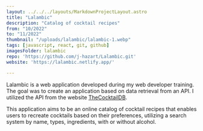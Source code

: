 ```yaml
---
layout: ../../../layouts/MarkdownProjectLayout.astro
title: "Lalambic"
description: "Catalog of cocktail recipes"
from: "10/2022"
to: "11/2022"
thumbnail: "/uploads/lalambic/lalambic-1.webp"
tags: [javascript, react, git, github]
imagesFolder: lalambic
repo: 'https://github.com/j-hazart/Lalambic.git'
website: 'https://lalambic.netlify.app/'

---
```


Lalambic is a web application developed during my web developer training. The goal was to
create an application based on data retrieval from an API. I utilized the API from the
website <span style="color:#F6B352">[TheCocktailDB](https://www.thecocktaildb.com)</span>.

This application aims to be an online catalog of cocktail recipes that enables users to
recreate cocktails based on their preferences, utilizing a search system by name, types,
ingredients, with or without alcohol.



